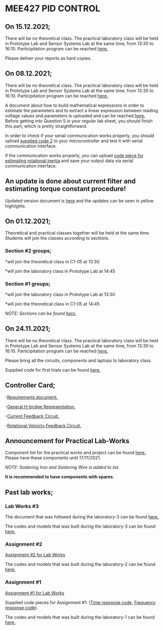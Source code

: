 # MEE427 PID CONTROL

## On 15.12.2021;

There will be no theoretical class. The practical laboratory class will be held in Prototype Lab and Sensor Systems Lab at the same time, from 13:30 to 16:10. Participitation program can be reached [here.](https://github.com/mee427/mee427.github.io/blob/master/PID%20Groups_23112021.pdf)

Please deliver your reports as hard copies.

## On 08.12.2021;

There will be no theoretical class. The practical laboratory class will be held in Prototype Lab and Sensor Systems Lab at the same time, from 13:30 to 16:10. Participitation program can be reached [here.](https://github.com/mee427/mee427.github.io/blob/master/PID%20Groups_08122021.pdf)

A document about how to build mathematical expressions in order to estimate the parameters and to extract a linear expression between reading voltage values and parameters is uploaded and can be reached [here.](https://github.com/mee427/mee427.github.io/blob/master/SummaryForModels.pdf) Before getting into Question 5 in your regular lab sheet, you should finish this part, which is pretty straightforward.

In order to check if your serial communication works properly, you should upload [supplied code 2](https://github.com/mee427/ccs-c-codes/blob/master/SuppliedCode_2.c) to your microcontroller and test it with serial communication interface.

If the communication works properly, you can upload [code piece for estimating rotational inertia](https://github.com/mee427/ccs-c-codes/blob/master/EstimateJ.c) and save your output data via serial communication interface.

## An update is done about current filter and estimating torque constant procedure!

Updated version document is [here](https://github.com/mee427/mee427.github.io/blob/master/PID%20Modelling_Update.pdf) and the updates can be seen in yellow highlights.

## On 01.12.2021;

Theoretical and practical classes together will be held at the same time. Students will join the classes according to sections.

### Section #2 groups;

*will join the theoretical class in C1-05 at 13:30

*will join the laboratory class in Prototype Lab at 14:45

### Section #1 groups;

*will join the laboratory class in Prototype Lab at 13:30

*will join the theoretical class in C1-05 at 14:45

_NOTE: Sections can be found [here.](https://github.com/mee427/mee427.github.io/blob/master/PID%20Groups.pdf)_

## On 24.11.2021;

There will be no theoretical class. The practical laboratory class will be held in Prototype Lab and Sensor Systems Lab at the same time, from 13:30 to 16:10. Participitation program can be reached [here.](https://github.com/mee427/mee427.github.io/blob/master/PID%20Groups_23112021.pdf)

Please bring all the circuits, components and laptops to laboratory class.

Supplied code for first trials can be found [here.](https://github.com/mee427/ccs-c-codes/blob/master/SuppliedCode_1.c)

## Controller Card;

-[Requirements document.](https://github.com/mee427/mee427.github.io/blob/master/Requirements.pdf)

-[General H-bridge Representation.](https://github.com/mee427/circuits/blob/master/H_bridge.PNG)

-[Current Feedback Circuit.](https://github.com/mee427/circuits/blob/master/Current%20Feedback.PNG)

-[Rotational Veloicty Feedback Circuit.](https://github.com/mee427/circuits/blob/master/Rotational%20Velocity%20Feedback.PNG)

## Announcement for Practical Lab-Works

Component list for the practical works and project can be found [here.](https://github.com/mee427/mee427.github.io/blob/master/Part%20List.pdf) Please have these components until 17/11/2021.

_NOTE: Soldering Iron and Soldering Wire is added to list._

**It is recommended to have components with spares.**

## Past lab works;

### Lab Works #3

The document that was followed during the laboratory-3 can be found [here.](https://github.com/mee427/mee427.github.io/blob/master/week3.pdf)

The codes and models that was built during the laboratory-3 can be found [here.](https://github.com/mee427/mee427.github.io/tree/master/Codes%20and%20Models%20for%20Assignment%203)

### Assignment #2

[Assignment #2 for Lab Works](https://github.com/mee427/mee427.github.io/blob/master/MEE427_Assignment2.pdf)

The codes and models that was built during the laboratory-2 can be found [here.](https://github.com/mee427/mee427.github.io/tree/master/Codes%20and%20Models%20for%20Assignment%202)

### Assignment #1

[Assignment #1 for Lab Works](https://github.com/mee427/mee427.github.io/blob/master/MEE427_Assignment1.pdf)

Supplied code pieces for Assignment #1: ([Time response code](https://github.com/mee427/mee427.github.io/blob/master/feedbackSystem.py), [Frequency response code](https://github.com/mee427/mee427.github.io/blob/master/bodeDiagram.py)).

The codes and models that was built during the laboratory-1 can be found [here.](https://github.com/mee427/mee427.github.io/tree/master/Codes%20and%20Models%20for%20Assignment%201)
